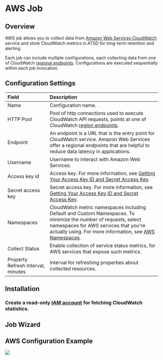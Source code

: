 # AWS Job

## Overview

AWS job allows you to collect data from [Amazon Web Services CloudWatch](https://aws.amazon.com/cloudwatch/) service and store CloudWatch metrics in ATSD for long-term retention and alerting.

Each job can include multiple configurations, each collecting data from one of CloudWatch [regional endpoints](http://docs.aws.amazon.com/general/latest/gr/rande.html#cw_region). Configurations are executed sequentially within each job invocation.

## Configuration Settings

| **Field**        | **Description**    |
|:------------- |:--------------|
| Name   | Configuration name.    |
| HTTP Pool |  Pool of http connections used to execute CloudWatch API requests, points at one of CloudWatch [region endpoints](http://docs.aws.amazon.com/general/latest/gr/rande.html#cw_region).    |
| Endpoint  |  An endpoint is a URL that is the entry point for CloudWatch service. Amazon Web Services offer a regional endpoints that are helpful to reduce data latency in applications.   |
| Username  |  Username to interact with Amazon Web Services. |
| Access key id  |   Access key. For more information, see [Getting Your Access Key ID and Secret Access Key](http://docs.aws.amazon.com/AWSSimpleQueueService/latest/SQSGettingStartedGuide/AWSCredentials.html).   |
| Secret access key  | Secret access key. For more information, see [Getting Your Access Key ID and Secret Access Key](http://docs.aws.amazon.com/AWSSimpleQueueService/latest/SQSGettingStartedGuide/AWSCredentials.html).       |
| Namespaces  | CloudWatch metric namespaces including Default and Custom Namespaces. To minimize the number of requests, select namespaces for AWS services that you're actually using. For more information, see [AWS Namespaces](http://docs.aws.amazon.com/AmazonCloudWatch/latest/DeveloperGuide/aws-namespaces.html).   |
| Collect Status  |  Enable collection of service status metrics, for AWS services that expose such metrics.|
| Property Refresh Interval, minutes | Interval for refreshing properties about collected resources. |

## Installation

### Create a read-only [IAM account](aws-iam.md) for fetching CloudWatch statistics.

## Job Wizard



## AWS Configuration Example

![](https://axibase.com/wp-content/uploads/2016/03/aws_config.png)
